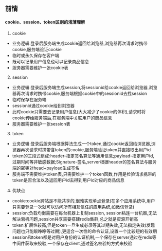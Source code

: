 ## 前情
#### cookie、session、token区别的浅薄理解
1. cookie
  - 业务逻辑:登录后服务端生成cookie返回给浏览器,浏览器再次请求时携带cookie,服务端验证cookie
  - 临时或永久保存在客户端
  - 既可以记录用户信息也可以记录商品信息
  - 服务器需要维护一张cookie表
  
2. session
  - 业务逻辑:登录后服务端生成session,将sessionid给cookie返回给浏览器,浏览器再次请求时携带cookie,服务端根据cookie中的sessionid去找session
  - 临时保存在服务端
  - sessionid通过cookie给到浏览器
  - 此时cookie只需要去记录用户信息(大大减少了cookie的体积),请求时将cookie传给服务端后,在服务端中关联用户的商品信息
  - 服务器需要维护一张session表

3. token
  - 业务逻辑:登录后服务端根据算法生成一个token,通过cookie返回给浏览器,浏览器再次请求时携带含token的cookie,服务端验证token并直接取出用户id
  - token的三段式组成:header-指定签名算法等通用信息;payload-指定用户id,过期时间等非敏感数据;Signature-签名,server根据header的签名算法与服务端的密钥对head+payload生成签名
  - 服务端不需要维护token表,只需要维护一个token函数,作用是检验请求携带的token是否合法以及返回用户id去得到用户id对应的商品信息
  
4. 优缺点
  - cookie:cookie跨站是不能共享的,很难实现单点登录(在多个应用系统中,用户只需要登录一次就可以访问所有相互信任的应用系统,如微信登录)
  - session:负载均衡需要在每台机器上复制session, session粘连一台机器,无法解决宕机问题,session共享需要搭建redis集群,总之就是资源开销高
  - token:扩展性较高,但是token一旦生成必须等其过期失效,无法指定失效(发现问题也只能眼睁睁等过期),更适合一次性的命令认证,设置一个比较短的有效期
  - session和token都是对用户身份的认证机制,一个保存在server通过在redis等中间件获取来校验,一个保存在client,通过签名校验的方式来校验
